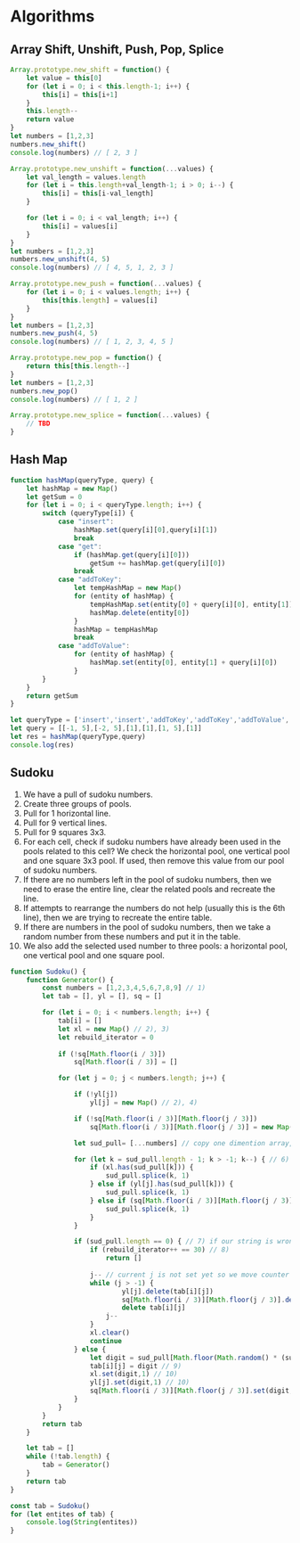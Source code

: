 # Algorithms

## Array Shift, Unshift, Push, Pop, Splice

```javascript
Array.prototype.new_shift = function() {
    let value = this[0]
    for (let i = 0; i < this.length-1; i++) {
        this[i] = this[i+1]
    }
    this.length--
    return value
}
let numbers = [1,2,3]
numbers.new_shift()
console.log(numbers) // [ 2, 3 ]

Array.prototype.new_unshift = function(...values) {
    let val_length = values.length
    for (let i = this.length+val_length-1; i > 0; i--) {
        this[i] = this[i-val_length]
    }

    for (let i = 0; i < val_length; i++) {
        this[i] = values[i]
    }    
}
let numbers = [1,2,3]
numbers.new_unshift(4, 5)
console.log(numbers) // [ 4, 5, 1, 2, 3 ]

Array.prototype.new_push = function(...values) {
    for (let i = 0; i < values.length; i++) {
        this[this.length] = values[i]
    }    
}
let numbers = [1,2,3]
numbers.new_push(4, 5)
console.log(numbers) // [ 1, 2, 3, 4, 5 ]

Array.prototype.new_pop = function() {
    return this[this.length--]
}
let numbers = [1,2,3]
numbers.new_pop()
console.log(numbers) // [ 1, 2 ]

Array.prototype.new_splice = function(...values) {
    // TBD
}
```

## Hash Map

```javascript
function hashMap(queryType, query) {
    let hashMap = new Map()
    let getSum = 0
    for (let i = 0; i < queryType.length; i++) {
        switch (queryType[i]) {
            case "insert":
                hashMap.set(query[i][0],query[i][1])
                break
            case "get":
                if (hashMap.get(query[i][0]))
                    getSum += hashMap.get(query[i][0])
                break
            case "addToKey":
                let tempHashMap = new Map()
                for (entity of hashMap) {
                    tempHashMap.set(entity[0] + query[i][0], entity[1])
                    hashMap.delete(entity[0])                                     
                }              
                hashMap = tempHashMap  
                break
            case "addToValue": 
                for (entity of hashMap) {
                    hashMap.set(entity[0], entity[1] + query[i][0])
                }
        }        
    }
    return getSum    
}

let queryType = ['insert','insert','addToKey','addToKey','addToValue','get']
let query = [[-1, 5],[-2, 5],[1],[1],[1, 5],[1]]
let res = hashMap(queryType,query)
console.log(res)
```

## Sudoku

1) We have a pull of sudoku numbers.
2) Create three groups of pools.
3) Pull for 1 horizontal line.
4) Pull for 9 vertical lines.
5) Pull for 9 squares 3x3.
6) For each cell, check if sudoku numbers have already been used in the pools related to this cell? 
We check the horizontal pool, one vertical pool and one square 3x3 pool. 
If used, then remove this value from our pool of sudoku numbers.
7) If there are no numbers left in the pool of sudoku numbers, then we need to erase the entire line, clear the related pools and recreate the line.
8) If attempts to rearrange the numbers do not help (usually this is the 6th line), then we are trying to recreate the entire table.
9) If there are numbers in the pool of sudoku numbers, then we take a random number from these numbers and put it in the table.
10) We also add the selected used number to three pools: a horizontal pool, one vertical pool and one square pool.

```javascript
function Sudoku() {
    function Generator() {
        const numbers = [1,2,3,4,5,6,7,8,9] // 1)
        let tab = [], yl = [], sq = []

        for (let i = 0; i < numbers.length; i++) {
            tab[i] = []
            let xl = new Map() // 2), 3)
            let rebuild_iterator = 0
            
            if (!sq[Math.floor(i / 3)])
                sq[Math.floor(i / 3)] = []

            for (let j = 0; j < numbers.length; j++) {

                if (!yl[j])
                    yl[j] = new Map() // 2), 4)

                if (!sq[Math.floor(i / 3)][Math.floor(j / 3)])
                    sq[Math.floor(i / 3)][Math.floor(j / 3)] = new Map() // 2), 5)

                let sud_pull= [...numbers] // copy one dimention array, let sud_pull = digits - is a link

                for (let k = sud_pull.length - 1; k > -1; k--) { // 6)
                    if (xl.has(sud_pull[k])) {           
                        sud_pull.splice(k, 1)
                    } else if (yl[j].has(sud_pull[k])) {
                        sud_pull.splice(k, 1)
                    } else if (sq[Math.floor(i / 3)][Math.floor(j / 3)].has(sud_pull[k])) {
                        sud_pull.splice(k, 1)
                    }
                }                

                if (sud_pull.length == 0) { // 7) if our string is wrong, clean values and start xl from begin
                    if (rebuild_iterator++ == 30) // 8)
                        return []
                    
                    j-- // current j is not set yet so we move counter to previous
                    while (j > -1) {                
                            yl[j].delete(tab[i][j])
                            sq[Math.floor(i / 3)][Math.floor(j / 3)].delete(tab[i][j])
                            delete tab[i][j]
                        j--
                    }                
                    xl.clear()
                    continue
                } else {        
                    let digit = sud_pull[Math.floor(Math.random() * (sud_pull.length))] // 9)
                    tab[i][j] = digit // 9)
                    xl.set(digit,1) // 10)
                    yl[j].set(digit,1) // 10)
                    sq[Math.floor(i / 3)][Math.floor(j / 3)].set(digit,1) // 10)
                }
            }
        }
        return tab
    }

    let tab = []
    while (!tab.length) {
        tab = Generator()
    }
    return tab
}

const tab = Sudoku()
for (let entites of tab) {
    console.log(String(entites))
}
```
